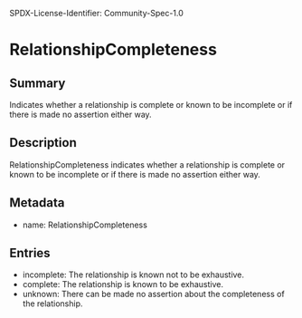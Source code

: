SPDX-License-Identifier: Community-Spec-1.0

# RelationshipCompleteness

## Summary

Indicates whether a relationship is complete or known to be incomplete or if there
is made no assertion either way.

## Description

RelationshipCompleteness indicates whether a relationship is complete or 
known to be incomplete or if there is made no assertion either way.

## Metadata

- name: RelationshipCompleteness

## Entries

- incomplete: The relationship is known not to be exhaustive.
- complete: The relationship is known to be exhaustive.
- unknown: There can be made no assertion about the completeness of the relationship.

